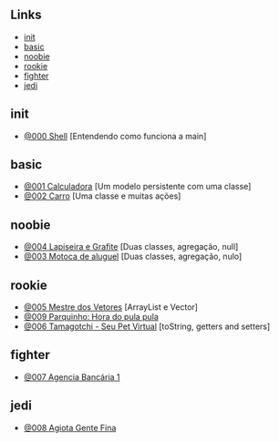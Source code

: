 
## Links
- [init](#init)
- [basic](#basic)
- [noobie](#noobie)
- [rookie](#rookie)
- [fighter](#fighter)
- [jedi](#jedi)

## init

- [@000 Shell](base/000/Readme.md#00_init---shell-sub-entendendo-como-funciona-a-main) [Entendendo como funciona a main]

## basic

- [@001 Calculadora](base/001/Readme.md#01_basic--calculadora-sub-um-modelo-persistente-com-uma-classe) [Um modelo persistente com uma classe]
- [@002 Carro](base/002/Readme.md#01_basic--carro-sub-uma-classe-e-muitas-ações) [Uma classe e muitas ações]

## noobie

- [@004 Lapiseira e Grafite](base/004/Readme.md#02_noobie-lapiseira-e-grafite-sub-duas-classes-agregação-null) [Duas classes, agregação, null]
- [@003 Motoca de aluguel](base/003/Readme.md#02_noobie-motoca-de-aluguel-sub-duas-classes-agregação-nulo) [Duas classes, agregação, nulo]

## rookie

- [@005 Mestre dos Vetores](base/005/Readme.md#03_rookie-mestre-dos-vetores-sub-arraylist-e-vector) [ArrayList e Vector]
- [@009 Parquinho: Hora do pula pula](base/009/Readme.md#03_rookie-parquinho-hora-do-pula-pula)
- [@006 Tamagotchi - Seu Pet Virtual](base/006/Readme.md#03_rookie-tamagotchi---seu-pet-virtual-sub-tostring-getters-and-setters) [toString, getters and setters]

## fighter

- [@007 Agencia Bancária 1](base/007/Readme.md#05_fighter-agencia-bancária-1)

## jedi

- [@008 Agiota Gente Fina](base/008/Readme.md#06_jedi-agiota-gente-fina-arrays-mapas-crud)
